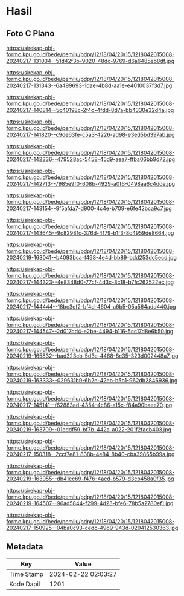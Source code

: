 # Hasil

## Foto C Plano

https://sirekap-obj-formc.kpu.go.id/bede/pemilu/pdpr/12/18/04/20/15/1218042015008-20240217-131034--51d42f3b-9020-48dc-9769-d6a6485eb8df.jpg

https://sirekap-obj-formc.kpu.go.id/bede/pemilu/pdpr/12/18/04/20/15/1218042015008-20240217-131343--6a499693-1dae-4b8d-aa1e-e4010037f3d7.jpg

https://sirekap-obj-formc.kpu.go.id/bede/pemilu/pdpr/12/18/04/20/15/1218042015008-20240217-140814--5c40198c-2f4d-4fdd-8d7a-bb4330e32d4a.jpg

https://sirekap-obj-formc.kpu.go.id/bede/pemilu/pdpr/12/18/04/20/15/1218042015008-20240217-141820--c9de63fe-c5a3-4226-ad98-e3ed5bd397ab.jpg

https://sirekap-obj-formc.kpu.go.id/bede/pemilu/pdpr/12/18/04/20/15/1218042015008-20240217-142336--479528ac-5458-45d9-aea7-ffba06bb9d72.jpg

https://sirekap-obj-formc.kpu.go.id/bede/pemilu/pdpr/12/18/04/20/15/1218042015008-20240217-142713--7985e9f0-608b-4929-a0f6-0498aa6c4dde.jpg

https://sirekap-obj-formc.kpu.go.id/bede/pemilu/pdpr/12/18/04/20/15/1218042015008-20240217-143154--9f5afda7-d900-4c4e-b709-e6fe42bca9c7.jpg

https://sirekap-obj-formc.kpu.go.id/bede/pemilu/pdpr/12/18/04/20/15/1218042015008-20240217-143645--9c82981c-376d-4179-b1f3-8c4959de8664.jpg

https://sirekap-obj-formc.kpu.go.id/bede/pemilu/pdpr/12/18/04/20/15/1218042015008-20240219-163041--b4093bca-f498-4e4d-bb89-bdd253dc5ecd.jpg

https://sirekap-obj-formc.kpu.go.id/bede/pemilu/pdpr/12/18/04/20/15/1218042015008-20240217-144323--4e8348d0-77cf-4d3c-8c18-b7fc262522ec.jpg

https://sirekap-obj-formc.kpu.go.id/bede/pemilu/pdpr/12/18/04/20/15/1218042015008-20240217-144444--18bc3cf2-bf4d-4604-a6b5-05a564add440.jpg

https://sirekap-obj-formc.kpu.go.id/bede/pemilu/pdpr/12/18/04/20/15/1218042015008-20240217-144547--2d017dd4-e2be-4494-b116-5cc17d8e6b50.jpg

https://sirekap-obj-formc.kpu.go.id/bede/pemilu/pdpr/12/18/04/20/15/1218042015008-20240219-165832--bad323cb-5d3c-4468-8c35-323d002448a7.jpg

https://sirekap-obj-formc.kpu.go.id/bede/pemilu/pdpr/12/18/04/20/15/1218042015008-20240219-163333--029631b9-6b2e-42eb-b5b1-962db2846936.jpg

https://sirekap-obj-formc.kpu.go.id/bede/pemilu/pdpr/12/18/04/20/15/1218042015008-20240217-145141--f62883ad-4354-4c86-a15c-f84a90baee70.jpg

https://sirekap-obj-formc.kpu.go.id/bede/pemilu/pdpr/12/18/04/20/15/1218042015008-20240219-163709--01eddf59-bf7b-442a-a022-201f2fadb403.jpg

https://sirekap-obj-formc.kpu.go.id/bede/pemilu/pdpr/12/18/04/20/15/1218042015008-20240217-150318--2ccf7e81-838b-4e84-8b40-cba39865b99a.jpg

https://sirekap-obj-formc.kpu.go.id/bede/pemilu/pdpr/12/18/04/20/15/1218042015008-20240219-163955--db41ec69-f476-4aed-b579-d3cb458a0f35.jpg

https://sirekap-obj-formc.kpu.go.id/bede/pemilu/pdpr/12/18/04/20/15/1218042015008-20240219-164507--96ad5844-f299-4d23-bfe6-78b5a2780ef1.jpg

https://sirekap-obj-formc.kpu.go.id/bede/pemilu/pdpr/12/18/04/20/15/1218042015008-20240217-150925--04ba0c93-cedc-49d9-943d-029412530363.jpg


## Metadata

| Key        | Value               |
| ---------- | ------------------- |
| Time Stamp | 2024-02-22 02:03:27 |
| Kode Dapil | 1201                |



